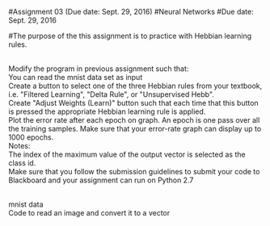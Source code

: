 #Assignment 03 (Due date: Sept. 29, 2016)
#Neural Networks
#Due date: Sept. 29, 2016

#The purpose of the this assignment is to practice with Hebbian learning rules.
 
<br/>Modify the program in previous assignment such that:
<br/>You can read the mnist data set as input
<br/>Create a button to select one of the three Hebbian rules from your textbook, i.e. "Filtered Learning", "Delta Rule", or "Unsupervised Hebb".
<br/>Create "Adjust Weights (Learn)" button such that each time that this button is pressed the appropriate Hebbian learning rule is applied.
<br/>Plot the error rate after each epoch on graph. An epoch is one pass over all the training samples. Make sure that your error-rate graph can display up to 1000 epochs.
<br/>Notes:
<br/>The index of the maximum value of the output vector is selected as the class id.
<br/>Make sure that you follow the submission guidelines to submit your code to Blackboard and your assignment can run on Python 2.7
 
<br/>mnist data
<br/>Code to read an image and convert it to a vector
